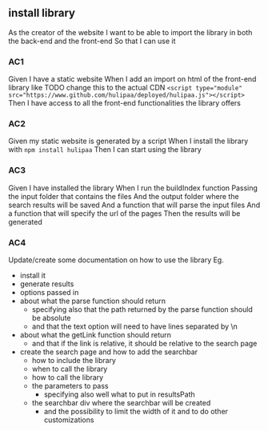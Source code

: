 ## install library
As the creator of the website
I want to be able to import the library in both the back-end and the front-end
So that I can use it

### AC1
Given I have a static website
When I add an import on html of the front-end library like
TODO change this to the actual CDN
    `<script type="module" src="https://www.github.com/hulipaa/deployed/hulipaa.js"></script>`
Then I have access to all the front-end functionalities the library offers

### AC2
Given my static website is generated by a script
When I install the library with `npm install hulipaa`
Then I can start using the library

### AC3
Given I have installed the library
When I run the buildIndex function
Passing the input folder that contains the files
And the output folder where the search results will be saved
And a function that will parse the input files
And a function that will specify the url of the pages 
Then the results will be generated

### AC4
Update/create some documentation on how to use the library
Eg.
- install it
- generate results
- options passed in
- about what the parse function should return
  - specifying also that the path returned by the parse function should be absolute
  - and that the text option will need to have lines separated by \n
- about what the getLink function should return
  - and that if the link is relative, it should be relative to the search page
- create the search page and how to add the searchbar
  - how to include the library
  - when to call the library
  - how to call the library
  - the parameters to pass
    - specifying also well what to put in resultsPath
  - the searchbar div where the searchbar will be created
    - and the possibility to limit the width of it and to do other customizations